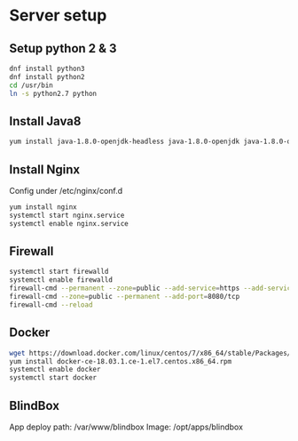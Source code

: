 # Server setup

## Setup python 2 & 3
``` bash
dnf install python3
dnf install python2
cd /usr/bin
ln -s python2.7 python
```

## Install Java8
``` bash
yum install java-1.8.0-openjdk-headless java-1.8.0-openjdk java-1.8.0-openjdk-devel
```

## Install Nginx

Config under /etc/nginx/conf.d

``` bash
yum install nginx
systemctl start nginx.service
systemctl enable nginx.service
```

## Firewall

``` bash
systemctl start firewalld
systemctl enable firewalld
firewall-cmd --permanent --zone=public --add-service=https --add-service=http
firewall-cmd --zone=public --permanent --add-port=8080/tcp
firewall-cmd --reload 
```

## Docker

``` bash
wget https://download.docker.com/linux/centos/7/x86_64/stable/Packages/docker-ce-18.03.1.ce-1.el7.centos.x86_64.rpm
yum install docker-ce-18.03.1.ce-1.el7.centos.x86_64.rpm
systemctl enable docker
systemctl start docker
```
## BlindBox

App deploy path: /var/www/blindbox
Image: /opt/apps/blindbox
